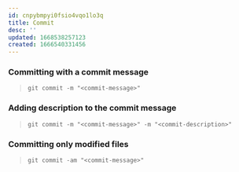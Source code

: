 ```yaml
---
id: cnpybmpyi0fsio4vqo1lo3q
title: Commit
desc: ''
updated: 1668538257123
created: 1666540331456
---
```


### Committing with a commit message  

> `git commit -m "<commit-message>"`  

### Adding description to the commit message  

> `git commit -m "<commit-message>" -m "<commit-description>"`  

### Committing only modified files

> `git commit -am "<commit-message>"`  

